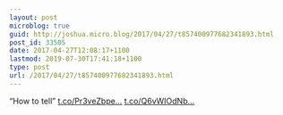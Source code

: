 ```yaml
---
layout: post
microblog: true
guid: http://joshua.micro.blog/2017/04/27/t857400977682341893.html
post_id: 33505
date: 2017-04-27T12:08:17+1100
lastmod: 2019-07-30T17:41:18+1100
type: post
url: /2017/04/27/t857400977682341893.html
---
```

“How to tell” [t.co/Pr3veZbpe...](https://t.co/Pr3veZbpeu) [t.co/Q6vWIOdNb...](https://t.co/Q6vWIOdNbS)
